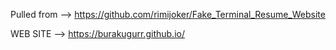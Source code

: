 Pulled from --> https://github.com/rimijoker/Fake_Terminal_Resume_Website

WEB SITE --> https://burakugurr.github.io/
